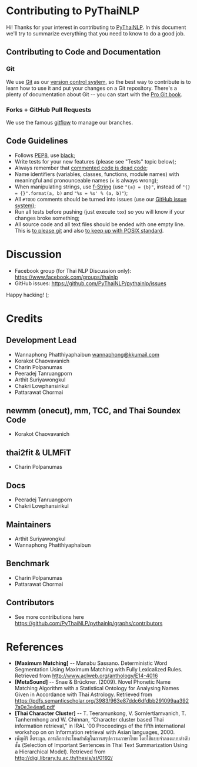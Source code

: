 # Contributing to PyThaiNLP

Hi! Thanks for your interest in contributing to [PyThaiNLP](https://github.com/PyThaiNLP/pythainlp).
In this document we'll try to summarize everything that you need to know to
do a good job.

## Contributing to Code and Documentation

### Git

We use [Git](http://git-scm.com/) as our [version control system](http://en.wikipedia.org/wiki/Revision_control),
so the best way to contribute is to learn how to use it and put your changes on a Git repository.
There's a plenty of documentation about Git -- you can start with the [Pro Git
book](http://git-scm.com/book/).

### Forks + GitHub Pull Requests

We use the famous [gitflow](http://nvie.com/posts/a-successful-git-branching-model/) to manage our branches.

## Code Guidelines

- Follows [PEP8](http://www.python.org/dev/peps/pep-0008/), use [black](https://github.com/ambv/black);
- Write tests for your new features (please see "Tests" topic below);
- Always remember that [commented code is dead
  code](http://www.codinghorror.com/blog/2008/07/coding-without-comments.html);
- Name identifiers (variables, classes, functions, module names) with meaningful
  and pronounceable names (`x` is always wrong);
- When manipulating strings, use [f-String](https://www.python.org/dev/peps/pep-0498/)
  (use `"{a} = {b}"`, instead of `"{} = {}".format(a, b)` and `"%s = %s' % (a, b)"`);
- All `#TODO` comments should be turned into issues (use our
  [GitHub issue system](https://github.com/PyThaiNLP/pythainlp/));
- Run all tests before pushing (just execute `tox`) so you will know if your
  changes broke something;
- All source code and all text files should be ended with one empty line. This is [to please git](https://stackoverflow.com/questions/5813311/no-newline-at-end-of-file#5813359) and also [to keep up with POSIX standard](https://stackoverflow.com/questions/729692/why-should-text-files-end-with-a-newline).


# Discussion

- Facebook group (for Thai NLP Discussion only): https://www.facebook.com/groups/thainlp
- GitHub issues: https://github.com/PyThaiNLP/pythainlp/issues

Happy hacking! (;


# Credits

## Development Lead
- Wannaphong Phatthiyaphaibun <wannaphong@kkumail.com>
- Korakot Chaovavanich
- Charin Polpanumas
- Peeradej Tanruangporn
- Arthit Suriyawongkul
- Chakri Lowphansirikul
- Pattarawat Chormai

## newmm (onecut), mm, TCC, and Thai Soundex Code
- Korakot Chaovavanich

## thai2fit & ULMFiT
- Charin Polpanumas

## Docs
- Peeradej Tanruangporn
- Chakri Lowphansirikul

## Maintainers
- Arthit Suriyawongkul
- Wannaphong Phatthiyaphaibun

## Benchmark
- Charin Polpanumas
- Pattarawat Chormai

## Contributors
- See more contributions here https://github.com/PyThaiNLP/pythainlp/graphs/contributors


# References

- **[Maximum Matching]** -- Manabu Sassano. Deterministic Word Segmentation Using Maximum Matching with Fully Lexicalized Rules. Retrieved from http://www.aclweb.org/anthology/E14-4016
- **[MetaSound]** -- Snae & Brückner. (2009). Novel Phonetic Name Matching Algorithm with a Statistical Ontology for Analysing Names Given in Accordance with Thai Astrology. Retrieved from https://pdfs.semanticscholar.org/3983/963e87ddc6dfdbb291099aa3927a0e3e4ea6.pdf
- **[Thai Character Cluster]** -- T. Teeramunkong, V. Sornlertlamvanich, T. Tanhermhong and W. Chinnan, “Character cluster based Thai information retrieval,” in IRAL '00 Proceedings of the fifth international workshop on on Information retrieval with Asian languages, 2000. 
- เพ็ญศิริ ลี้ตระกูล. การเลือกประโยคสำคัญในการสรุปความภาษาไทย โดยใช้แบบจำลองแบบลำดับชั้น (Selection of Important Sentences in Thai Text Summarization Using a Hierarchical Model). Retrieved from http://digi.library.tu.ac.th/thesis/st/0192/
